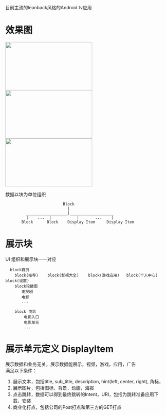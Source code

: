 目前主流的leanback风格的Android tv应用

# 效果图
<img src="https://raw.githubusercontent.com/zhangtiansheng/TVLeanBackApp/master/image/TV_2.png" width=270 height=150/>
<img src="https://raw.githubusercontent.com/zhangtiansheng/TVLeanBackApp/master/image/TV_3.png" width=270 height=150/>
<img src="https://raw.githubusercontent.com/zhangtiansheng/TVLeanBackApp/master/image/TV_1.png" width=270 height=150/>

数据以块为单位组织

                             Block
                               |
             __________________|___________________
             |    ...  |           |       ...    |
           Block      Block    Display Item     Display Item
           
           

#  展示块

UI 组织和展示块一一对应</br>
```
  block首页
    block(推荐)    block(影视大全)    block(游戏应用)   block(个人中心)   block(设置)
    block轮播图
       电视剧
       电影
       ...
       
    block 电影
        电影入口
        电影单元
        ...
```

#  展示单元定义 DisplayItem
展示数据和业务无关，展示数据能展示，视频，游戏，应用，广告</br>
满足以下条件：</br>
1. 展示文本，包括title, sub_title, description, hint(left, center, right), 角标，</br>
2. 展示图片，包括图标，背景，动画，海报</br>
3. 点击跳转，数据可以得到最终跳转的Intent，URI，包括为跳转准备应用下载，安装</br>
4. 商业化打点，包括公司的Post打点和第三方的GET打点</br>



